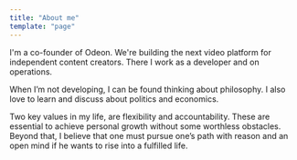 ```yaml
---
title: "About me"
template: "page"
---
```


I'm a co-founder of Odeon. We're building the next video platform for independent content creators. There I work as a developer and on operations.

When I’m not developing, I can be found thinking about philosophy. I also love to learn and discuss about politics and economics.

Two key values in my life, are flexibility and accountability. These are essential to achieve personal growth without some worthless obstacles. Beyond that, I believe that one must pursue one’s path with reason and an open mind if he wants to rise into a fulfilled life.
